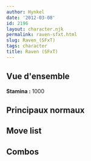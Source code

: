 ```yaml
---
author: Hynkel
date: '2012-03-08'
id: 2196
layout: character.njk
permalink: raven-sfxt.html
slug: Raven_(SFxT)
tags: character
title: Raven (SFxT)
---
```


## Vue d'ensemble

**Stamina :** 1000

## Principaux normaux

## Move list

## Combos